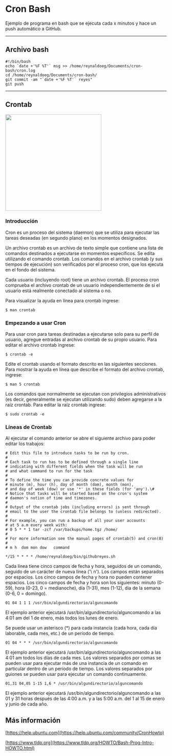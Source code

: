 # Cron Bash

Ejemplo de programa en bash que se ejecuta cada x minutos y hace un push automático a GitHub.

----------

## Archivo bash


```
#!/bin/bash
echo `date +'%F %T'` msg >> /home/reynaldoeg/Documents/cron-bash/cron.log
cd /home/reynaldoeg/Documents/cron-bash/
git commit -am "`date +'%F %T'` reyes"
git push
```

----------

## Crontab

<img src="http://blog.paolorossi.net/content/images/2017/07/linux-daemon-600.png" width="300">

### Introducción
Cron es un proceso del sistema (daemon) que se utiliza para ejecutar las tareas deseadas (en segundo plano) en los momentos designados.

Un archivo crontab es un archivo de texto simple que contiene una lista de comandos destinados a ejecutarse en momentos específicos. Se edita utilizando el comando crontab. Los comandos en el archivo crontab (y sus tiempos de ejecución) son verificados por el proceso cron, que los ejecuta en el fondo del sistema.

Cada usuario (incluyendo root) tiene un archivo crontab. El proceso cron comprueba el archivo crontab de un usuario independientemente de si el usuario está realmente conectado al sistema o no.

Para visualizar la ayuda en línea para crontab ingrese:

```
$ man crontab
```

### Empezando a usar Cron

Para usar cron para tareas destinadas a ejecutarse solo para su perfil de usuario, agregue entradas al archivo crontab de su propio usuario. Para editar el archivo crontab ingrese:

```
$ crontab -e
```
Edite el crontab usando el formato descrito en las siguientes secciones.  Para mostrar la ayuda en línea que describe el formato del archivo crontab, ingrese:
```
$ man 5 crontab
```
Los comandos que normalmente se ejecutan con privilegios administrativos (es decir, generalmente se ejecutan utilizando sudo) deben agregarse a la raíz crontab. Para editar la raíz crontab ingrese:
```
$ sudo crontab -e
```
### Líneas de Crontab
Al ejecutar el comando anterior se abre el siguiente archivo para poder editar los trabajos:

``` 
# Edit this file to introduce tasks to be run by cron.
# 
# Each task to run has to be defined through a single line
# indicating with different fields when the task will be run
# and what command to run for the task
# 
# To define the time you can provide concrete values for
# minute (m), hour (h), day of month (dom), month (mon),
# and day of week (dow) or use '*' in these fields (for 'any').\# 
# Notice that tasks will be started based on the cron's system
# daemon's notion of time and timezones.
# 
# Output of the crontab jobs (including errors) is sent through
# email to the user the crontab file belongs to (unless redirected).
# 
# For example, you can run a backup of all your user accounts
# at 5 a.m every week with:
# 0 5 * * 1 tar -zcf /var/backups/home.tgz /home/
# 
# For more information see the manual pages of crontab(5) and cron(8)
# 
# m h  dom mon dow   command

*/15 * * * * /home/reynaldoeg/bin/githubreyes.sh 

```

Cada línea tiene cinco campos de fecha y hora, seguidos de un comando, seguido de un carácter de nueva línea ('\ n'). Los campos están separados por espacios. Los cinco campos de fecha y hora no pueden contener espacios. Los cinco campos de fecha y hora son los siguientes: minuto (0-59), hora (0-23, 0 = medianoche), día (1-31), mes (1-12), día de la semana (0-6, 0 = domingo).
```
01 04 1 1 1 /usr/bin/algundirectorio/alguncomando
```
El ejemplo anterior ejecutará /usr/bin/algundirectorio/alguncomando a las 4:01 am del 1 de enero, más todos los lunes de enero.

Se puede usar un asterisco (*) para cada instancia (cada hora, cada día laborable, cada mes, etc.) de un período de tiempo.
```
01 04 * * * /usr/bin/algundirectorio/alguncomando
```
El ejemplo anterior ejecutará  /usr/bin/algundirectorio/alguncomando a las 4:01 am todos los días de cada mes.
Los valores separados por comas se pueden usar para ejecutar más de una instancia de un comando en particular dentro de un período de tiempo. Los valores separados por guiones se pueden usar para ejecutar un comando continuamente.
```
01,31 04,05 1-15 1,6 * /usr/bin/algundirectorio/alguncomando
```
El ejemplo anterior ejecutará /usr/bin/algundirectorio/alguncomando a las 01 y 31 horas después de las 4:00 a.m. y a las 5:00 a.m. del 1 al 15 de enero y junio de cada año.

## Más información

[https://help.ubuntu.com](https://help.ubuntu.com/community/CronHowto)

[https://www.tldp.org](https://www.tldp.org/HOWTO/Bash-Prog-Intro-HOWTO.html)